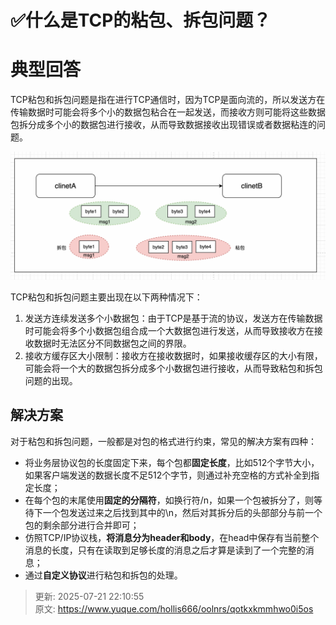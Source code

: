 # ✅什么是TCP的粘包、拆包问题？

# 典型回答


TCP粘包和拆包问题是指在进行TCP通信时，因为TCP是面向流的，所以发送方在传输数据时可能会将多个小的数据包粘合在一起发送，而接收方则可能将这些数据包拆分成多个小的数据包进行接收，从而导致数据接收出现错误或者数据粘连的问题。



![1673082041585-1f5ab5f1-1bfc-4868-8aef-b36e6681cf5b.png](./img/5DhfRHshfN0ocSF-/1673082041585-1f5ab5f1-1bfc-4868-8aef-b36e6681cf5b-001431.png)



TCP粘包和拆包问题主要出现在以下两种情况下：

1. 发送方连续发送多个小数据包：由于TCP是基于流的协议，发送方在传输数据时可能会将多个小数据包组合成一个大数据包进行发送，从而导致接收方在接收数据时无法区分不同数据包之间的界限。
2. 接收方缓存区大小限制：接收方在接收数据时，如果接收缓存区的大小有限，可能会将一个大的数据包拆分成多个小数据包进行接收，从而导致粘包和拆包问题的出现。



## 解决方案
<font style="color:rgb(25, 25, 25);">对于粘包和拆包问题，一般都是对包的格式进行约束，常见的解决方案有四种：</font>

+ <font style="color:rgb(25, 25, 25);">将业务层协议包的长度固定下来，每个包都</font>**<font style="color:rgb(25, 25, 25);">固定长度</font>**<font style="color:rgb(25, 25, 25);">，比如512个字节大小，如果客户端发送的数据长度不足512个字节，则通过补充空格的方式补全到指定长度；</font>
+ <font style="color:rgb(25, 25, 25);">在每个包的末尾使用</font>**<font style="color:rgb(25, 25, 25);">固定的分隔符</font>**<font style="color:rgb(25, 25, 25);">，如换行符/n，如果一个包被拆分了，则等待下一个包发送过来之后找到其中的\n，然后对其拆分后的头部部分与前一个包的剩余部分进行合并即可；</font>
+ <font style="color:rgb(25, 25, 25);">仿照TCP/IP协议栈，</font>**<font style="color:rgb(25, 25, 25);">将消息分为header和body</font>**<font style="color:rgb(25, 25, 25);">，在head中保存有当前整个消息的长度，只有在读取到足够长度的消息之后才算是读到了一个完整的消息；</font>
+ <font style="color:rgb(25, 25, 25);">通过</font>**<font style="color:rgb(25, 25, 25);">自定义协议</font>**<font style="color:rgb(25, 25, 25);">进行粘包和拆包的处理。</font>



> 更新: 2025-07-21 22:10:55  
> 原文: <https://www.yuque.com/hollis666/oolnrs/qotkxkmmhwo0i5os>
